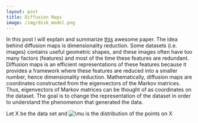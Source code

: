 ```yaml
---
layout: post
title: Diffusion Maps
image: /img/disk_model.png
---
```


In this post I will explain and summarize [this](https://www.sciencedirect.com/science/article/pii/S1063520306000546) awesome paper.  The idea behind diffusion maps is dimensionality reduction.  Some datasets (i.e. images) contains useful geometric shapes, and these images often have too many factors (features) and most of the time these features are redundant. Diffusion maps is an efficient representations of these features because it provides a framework where these features are reduced into a smaller number, hence dimensionality reduction.  Mathematically, diffusion maps are coordinates constructed from the eigenvectors of the Markov matrices. Thus, eigenvectors of Markov matrices can be thought of as coordinates on the dataset.  The goal is to change the representation of the dataset in order to understand the phenomenon that generated the data.  

Let X be the data set and <a><img src="https://latex.codecogs.com/gif.latex?\mu" title="\mu" /></a> is the distribution of the points on X



